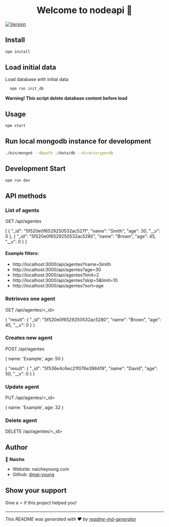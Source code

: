 <h1 align="center">Welcome to nodeapi 👋</h1>
<p>
  <a href="https://www.npmjs.com/package/nodeapi" target="_blank">
    <img alt="Version" src="https://img.shields.io/npm/v/nodeapi.svg">
  </a>
</p>

## Install

```sh
npm install
```
## Load initial data

Load database with initial data

```sh
  npm run init_db
```
**Warning! This script delete database content before load**

## Usage

```sh
npm start
```

## Run local mongodb instance for development

```sh
./bin/mongod --dbpath ./data/db --directoryperdb
```

## Development Start

```sh
npm run dev
```

## API methods

### List of agents

GET /api/agentes

[
  {
    "_id": "5f520e0f6529250532ac527f",
    "name": "Smith",
    "age": 30,
    "__v": 0
  },
  {
    "_id": "5f520e0f6529250532ac5280",
    "name": "Brown",
    "age": 45,
    "__v": 0
  }
]

#### Example filters:

* http://localhost:3000/api/agentes?name=Smith
* http://localhost:3000/api/agentes?age=30
* http://localhost:3000/api/agentes?limit=2
* http://localhost:3000/api/agentes?skip=5&limit=10
* http://localhost:3000/api/agentes?sort=age

### Retrieves one agent

GET /api/agentes/<_id>

{
  "result": {
    "_id": "5f520e0f6529250532ac5280",
    "name": "Brown",
    "age": 45,
    "__v": 0
  }
}

### Creates new agent

POST /api/agentes 

{ name: 'Example', age: 50 }

{
  "result": {
      "_id": "5f536e4c6ec21f076e396419",
      "name": "David",
      "age": 50,
      "__v": 0
  }
}

### Update agent

PUT /api/agentes/<_id>

{ name: 'Example', age: 32 }

### Delete agent

DELETE /api/agentes/<_id>

## Author

👤 **Naiche**

* Website: naicheyoung.com
* Github: [@nai-young](https://github.com/nai-young)

## Show your support

Give a ⭐️ if this project helped you!

***
_This README was generated with ❤️ by [readme-md-generator](https://github.com/kefranabg/readme-md-generator)_